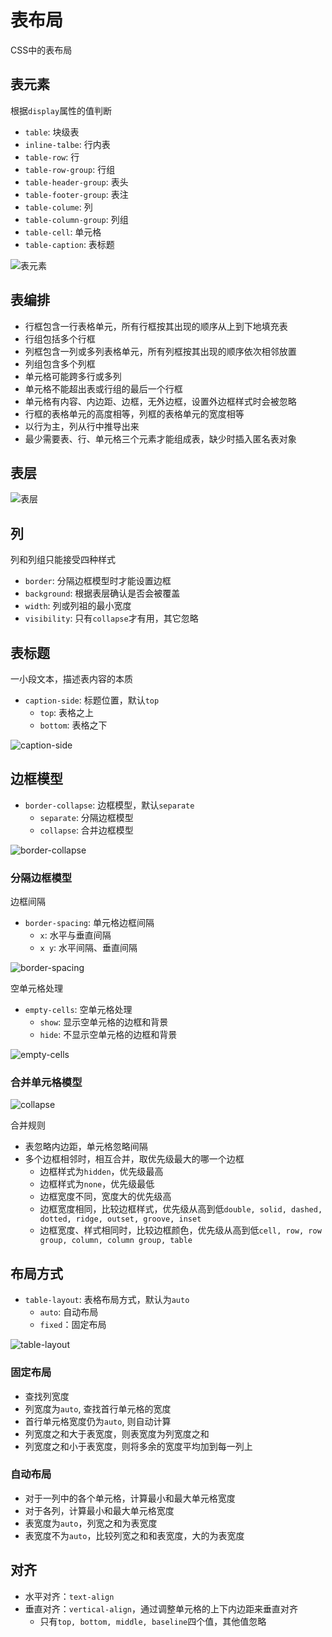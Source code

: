 # 表布局

CSS中的表布局

## 表元素

根据`display`属性的值判断

* `table`: 块级表
* `inline-talbe`: 行内表
* `table-row`: 行
* `table-row-group`: 行组
* `table-header-group`: 表头
* `table-footer-group`: 表注
* `table-colume`: 列
* `table-column-group`: 列组
* `table-cell`: 单元格
* `table-caption`: 表标题

![表元素](images/table-element.png)

## 表编排

* 行框包含一行表格单元，所有行框按其出现的顺序从上到下地填充表
* 行组包括多个行框
* 列框包含一列或多列表格单元，所有列框按其出现的顺序依次相邻放置
* 列组包含多个列框
* 单元格可能跨多行或多列
* 单元格不能超出表或行组的最后一个行框
* 单元格有内容、内边距、边框，无外边框，设置外边框样式时会被忽略
* 行框的表格单元的高度相等，列框的表格单元的宽度相等
* 以行为主，列从行中推导出来
* 最少需要表、行、单元格三个元素才能组成表，缺少时插入匿名表对象

## 表层

![表层](images/table-layer.png)

## 列

列和列组只能接受四种样式

* `border`: 分隔边框模型时才能设置边框
* `background`: 根据表层确认是否会被覆盖
* `width`: 列或列祖的最小宽度
* `visibility`: 只有`collapse`才有用，其它忽略

## 表标题

一小段文本，描述表内容的本质

* `caption-side`: 标题位置，默认`top`
  * `top`: 表格之上
  * `bottom`: 表格之下

![caption-side](images/caption-side.png)

## 边框模型

* `border-collapse`: 边框模型，默认`separate`
  * `separate`: 分隔边框模型
  * `collapse`: 合并边框模型

![border-collapse](images/border-collapse.png)

### 分隔边框模型

边框间隔

* `border-spacing`: 单元格边框间隔
  * `x`: 水平与垂直间隔
  * `x y`: 水平间隔、垂直间隔

![border-spacing](images/border-spacing.png)

空单元格处理

* `empty-cells`: 空单元格处理
  * `show`: 显示空单元格的边框和背景
  * `hide`: 不显示空单元格的边框和背景

![empty-cells](images/empty-cells.png)

### 合并单元格模型

![collapse](images/collapse.png)

合并规则

* 表忽略内边距，单元格忽略间隔
* 多个边框相邻时，相互合并，取优先级最大的哪一个边框
  * 边框样式为`hidden`，优先级最高
  * 边框样式为`none`，优先级最低
  * 边框宽度不同，宽度大的优先级高
  * 边框宽度相同，比较边框样式，优先级从高到低`double, solid, dashed, dotted, ridge, outset, groove, inset`
  * 边框宽度、样式相同时，比较边框颜色，优先级从高到低`cell, row, row group, column, column group, table`

## 布局方式

* `table-layout`: 表格布局方式，默认为`auto`
  * `auto`: 自动布局
  * `fixed`：固定布局

![table-layout](images/table-layout.png)

### 固定布局

* 查找列宽度
* 列宽度为`auto`, 查找首行单元格的宽度
* 首行单元格宽度仍为`auto`, 则自动计算
* 列宽度之和大于表宽度，则表宽度为列宽度之和
* 列宽度之和小于表宽度，则将多余的宽度平均加到每一列上

### 自动布局

* 对于一列中的各个单元格，计算最小和最大单元格宽度
* 对于各列，计算最小和最大单元格宽度
* 表宽度为`auto`，列宽之和为表宽度
* 表宽度不为`auto`，比较列宽之和和表宽度，大的为表宽度

## 对齐

* 水平对齐：`text-align`
* 垂直对齐：`vertical-align`，通过调整单元格的上下内边距来垂直对齐
  * 只有`top, bottom, middle, baseline`四个值，其他值忽略